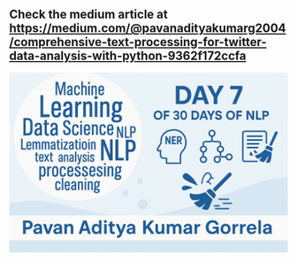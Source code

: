 ## Check the medium article at https://medium.com/@pavanadityakumarg2004/comprehensive-text-processing-for-twitter-data-analysis-with-python-9362f172ccfa

<img src="Day 7.png"/>
